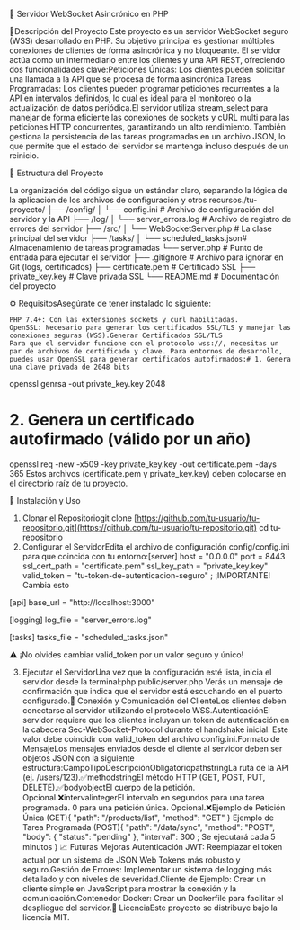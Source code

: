 🚀 Servidor WebSocket Asincrónico en PHP

📝Descripción del Proyecto
  Este proyecto es un servidor WebSocket seguro (WSS) desarrollado en PHP. Su objetivo principal es gestionar múltiples conexiones de clientes de forma asincrónica y no bloqueante. El servidor actúa como un intermediario entre los clientes y una API REST, ofreciendo dos funcionalidades clave:Peticiones Únicas: Los clientes pueden solicitar una llamada a la API que se procesa de forma asincrónica.Tareas Programadas: Los clientes pueden programar peticiones recurrentes a la API en intervalos definidos, lo cual es ideal para el monitoreo o la actualización de datos periódica.El servidor utiliza stream_select para manejar de forma eficiente las conexiones de sockets y cURL multi para las peticiones HTTP concurrentes, garantizando un alto rendimiento. También gestiona la persistencia de las tareas programadas en un archivo JSON, lo que permite que el estado del servidor se mantenga incluso después de un reinicio.
  
  
📂 Estructura del Proyecto


La organización del código sigue un estándar claro, separando la lógica de la aplicación de los archivos de configuración y otros recursos./tu-proyecto/
├── /config/
│   └── config.ini          # Archivo de configuración del servidor y la API
├── /log/
│   └── server_errors.log   # Archivo de registro de errores del servidor
├── /src/
│   └── WebSocketServer.php # La clase principal del servidor
├── /tasks/
│   └── scheduled_tasks.json# Almacenamiento de tareas programadas
└── server.php          # Punto de entrada para ejecutar el servidor
├── .gitignore              # Archivo para ignorar en Git (logs, certificados)
├── certificate.pem         # Certificado SSL
├── private_key.key         # Clave privada SSL
└── README.md               # Documentación del proyecto


⚙️ RequisitosAsegúrate de tener instalado lo siguiente:

    PHP 7.4+: Con las extensiones sockets y curl habilitadas.
    OpenSSL: Necesario para generar los certificados SSL/TLS y manejar las conexiones seguras (WSS).Generar Certificados SSL/TLS
    Para que el servidor funcione con el protocolo wss://, necesitas un par de archivos de certificado y clave. Para entornos de desarrollo, puedes usar OpenSSL para generar certificados autofirmados:# 1. Genera una clave privada de 2048 bits
openssl genrsa -out private_key.key 2048

# 2. Genera un certificado autofirmado (válido por un año)
openssl req -new -x509 -key private_key.key -out certificate.pem -days 365
Estos archivos (certificate.pem y private_key.key) deben colocarse en el directorio raíz de tu proyecto.

🚀 Instalación y Uso

1. Clonar el Repositoriogit clone [https://github.com/tu-usuario/tu-repositorio.git](https://github.com/tu-usuario/tu-repositorio.git)
cd tu-repositorio
2. Configurar el ServidorEdita el archivo de configuración config/config.ini para que coincida con tu entorno:[server]
host = "0.0.0.0"
port = 8443
ssl_cert_path = "certificate.pem"
ssl_key_path = "private_key.key"
valid_token = "tu-token-de-autenticacion-seguro" ; ¡IMPORTANTE! Cambia esto

[api]
base_url = "http://localhost:3000"

[logging]
log_file = "server_errors.log"

[tasks]
tasks_file = "scheduled_tasks.json"

⚠️ ¡No olvides cambiar valid_token por un valor seguro y único!


3. Ejecutar el ServidorUna vez que la configuración esté lista, inicia el servidor desde la terminal:php public/server.php
Verás un mensaje de confirmación que indica que el servidor está escuchando en el puerto configurado.🤝 Conexión y Comunicación del ClienteLos clientes deben conectarse al servidor utilizando el protocolo WSS.AutenticaciónEl servidor requiere que los clientes incluyan un token de autenticación en la cabecera Sec-WebSocket-Protocol durante el handshake inicial. Este valor debe coincidir con valid_token del archivo config.ini.Formato de MensajeLos mensajes enviados desde el cliente al servidor deben ser objetos JSON con la siguiente estructura:CampoTipoDescripciónObligatoriopathstringLa ruta de la API (ej. /users/123).✅methodstringEl método HTTP (GET, POST, PUT, DELETE).✅bodyobjectEl cuerpo de la petición. Opcional.❌intervalintegerEl intervalo en segundos para una tarea programada. 0 para una petición única. Opcional.❌Ejemplo de Petición Única (GET){
  "path": "/products/list",
  "method": "GET"
}
Ejemplo de Tarea Programada (POST){
  "path": "/data/sync",
  "method": "POST",
  "body": {
    "status": "pending"
  },
  "interval": 300  ; Se ejecutará cada 5 minutos
}
📈 Futuras Mejoras
Autenticación JWT: Reemplazar el token actual por un sistema de JSON Web Tokens más robusto y seguro.Gestión de Errores: Implementar un sistema de logging más detallado y con niveles de severidad.Cliente de Ejemplo: Crear un cliente simple en JavaScript para mostrar la conexión y la comunicación.Contenedor Docker: Crear un Dockerfile para facilitar el despliegue del servidor.📄 LicenciaEste proyecto se distribuye bajo la licencia MIT.
